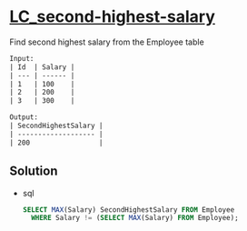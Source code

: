 # [LC_second-highest-salary](https://leetcode.com/problems/second-highest-salary)

Find second highest salary from the Employee table

```txt
Input:
| Id  | Salary |
| --- | ------ |
| 1   | 100    |
| 2   | 200    |
| 3   | 300    |

Output:
| SecondHighestSalary |
| ------------------- |
| 200                 |
```

## Solution

* sql

  ```sql
  SELECT MAX(Salary) SecondHighestSalary FROM Employee
    WHERE Salary != (SELECT MAX(Salary) FROM Employee);
  ```
